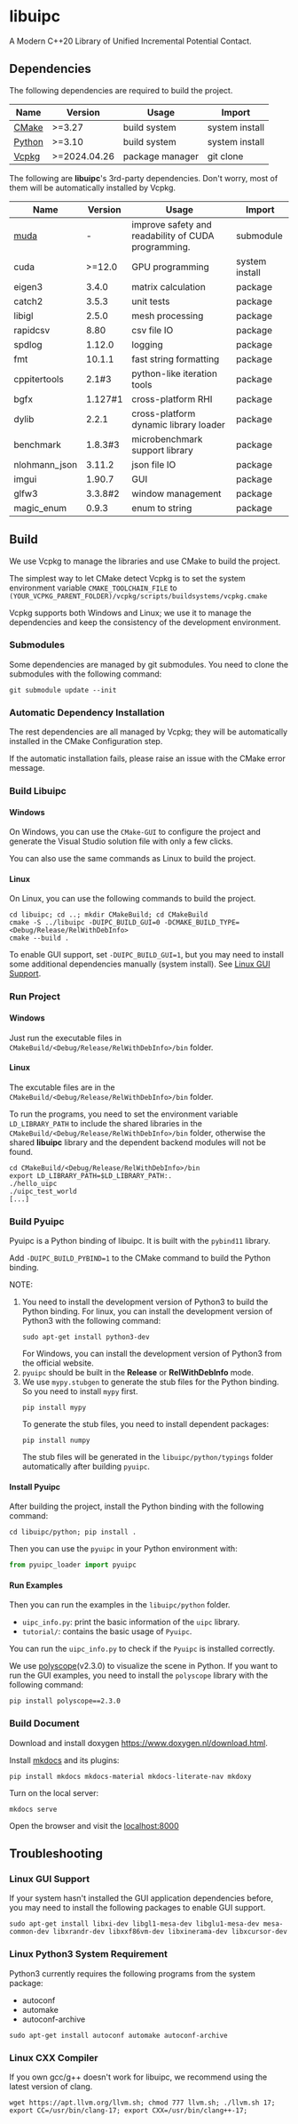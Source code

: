 # libuipc
A Modern C++20 Library of Unified Incremental Potential Contact.

## Dependencies

The following dependencies are required to build the project.

| Name                                          | Version      | Usage           | Import         |
| --------------------------------------------- | ------------ | --------------- | -------------- |
| [CMake](https://cmake.org/download/)          | >=3.27       | build system    | system install |
| [Python](https://www.python.org/downloads/)   | >=3.10       | build system    | system install |
| [Vcpkg](https://github.com/microsoft/vcpkg)   | >=2024.04.26 | package manager | git clone      |

The following are **libuipc**'s 3rd-party dependencies. Don't worry, most of them will be automatically installed by Vcpkg.

| Name                                   | Version | Usage                                               | Import         |
| -------------------------------------- | ------- | --------------------------------------------------- | -------------- |
| [muda](https://github.com/MuGdxy/muda) | -       | improve safety and readability of CUDA programming. | submodule      |
| cuda                                   | >=12.0  | GPU programming                                     | system install |
| eigen3                                 | 3.4.0   | matrix calculation                                  | package        |
| catch2                                 | 3.5.3   | unit tests                                          | package        |
| libigl                                 | 2.5.0   | mesh processing                                     | package        |
| rapidcsv                               | 8.80    | csv file IO                                         | package        |
| spdlog                                 | 1.12.0  | logging                                             | package        |
| fmt                                    | 10.1.1  | fast string formatting                              | package        |
| cppitertools                           | 2.1#3   | python-like iteration tools                         | package        |
| bgfx                                   | 1.127#1 | cross-platform RHI                                  | package        |
| dylib                                  | 2.2.1   | cross-platform dynamic library loader               | package        |
| benchmark                              | 1.8.3#3 | microbenchmark support library                      | package        |
| nlohmann_json                          | 3.11.2  | json file IO                                        | package        |
| imgui                                  | 1.90.7  | GUI                                                 | package        |
| glfw3                                  | 3.3.8#2 | window management                                   | package        |
| magic_enum                             | 0.9.3   | enum to string                                      | package        |

## Build
We use Vcpkg to manage the libraries and use CMake to build the project. 

The simplest way to let CMake detect Vcpkg is to set the system environment variable `CMAKE_TOOLCHAIN_FILE` to `(YOUR_VCPKG_PARENT_FOLDER)/vcpkg/scripts/buildsystems/vcpkg.cmake`

Vcpkg supports both Windows and Linux; we use it to manage the dependencies and keep the consistency of the development environment.

### Submodules

Some dependencies are managed by git submodules. You need to clone the submodules with the following command:

```shell
git submodule update --init
```

### Automatic Dependency Installation

The rest dependencies are all managed by Vcpkg; they will be automatically installed in the CMake Configuration step.

If the automatic installation fails, please raise an issue with the CMake error message.

### Build Libuipc

#### Windows

On Windows, you can use the `CMake-GUI` to configure the project and generate the Visual Studio solution file with only a few clicks.

You can also use the same commands as Linux to build the project.

#### Linux

On Linux, you can use the following commands to build the project.

```shell
cd libuipc; cd ..; mkdir CMakeBuild; cd CMakeBuild
cmake -S ../libuipc -DUIPC_BUILD_GUI=0 -DCMAKE_BUILD_TYPE=<Debug/Release/RelWithDebInfo>
cmake --build .
```

To enable GUI support, set `-DUIPC_BUILD_GUI=1`, but you may need to install some additional dependencies manually (system install). See [Linux GUI Support](#Linux-gui-support).

### Run Project

#### Windows

Just run the executable files in `CMakeBuild/<Debug/Release/RelWithDebInfo>/bin` folder.

#### Linux

The excutable files are in the `CMakeBuild/<Debug/Release/RelWithDebInfo>/bin` folder. 

To run the programs, you need to set the environment variable `LD_LIBRARY_PATH` to include the shared libraries in the `CMakeBuild/<Debug/Release/RelWithDebInfo>/bin` folder, otherwise the shared **libuipc** library and the dependent backend modules will not be found.

```shell
cd CMakeBuild/<Debug/Release/RelWithDebInfo>/bin
export LD_LIBRARY_PATH=$LD_LIBRARY_PATH:.
./hello_uipc
./uipc_test_world
[...]
```

### Build Pyuipc

Pyuipc is a Python binding of libuipc. It is built with the `pybind11` library.

Add `-DUIPC_BUILD_PYBIND=1` to the CMake command to build the Python binding.

NOTE: 
1.  You need to install the development version of Python3 to build the Python binding.
    For linux, you can install the development version of Python3 with the following command:
    ```shell
    sudo apt-get install python3-dev
    ```
    For Windows, you can install the development version of Python3 from the official website.
2.  `pyuipc` should be built in the **Release** or **RelWithDebInfo** mode.
3.  We use `mypy.stubgen` to generate the stub files for the Python binding. So you need to install `mypy` first.
    ```shell
    pip install mypy
    ```
    To generate the stub files, you need to install dependent packages:
    ```shell
    pip install numpy
    ```
    The stub files will be generated in the `libuipc/python/typings` folder automatically after building `pyuipc`.

#### Install Pyuipc

After building the project, install the Python binding with the following command:

```shell
cd libuipc/python; pip install .
```

Then you can use the `pyuipc` in your Python environment with:

```python
from pyuipc_loader import pyuipc
```

#### Run Examples

Then you can run the examples in the `libuipc/python` folder.

- `uipc_info.py`: print the basic information of the `uipc` library. 
- `tutorial/`: contains the basic usage of `Pyuipc`.

You can run the `uipc_info.py` to check if the `Pyuipc` is installed correctly.

We use [polyscope](https://polyscope.run/)(v2.3.0) to visualize the scene in Python. If you want to run the GUI examples, you need to install the `polyscope` library with the following command:

```shell
pip install polyscope==2.3.0
```

### Build Document

Download and install doxygen https://www.doxygen.nl/download.html.

Install [mkdocs](https://www.mkdocs.org/) and its plugins:
```shell
pip install mkdocs mkdocs-material mkdocs-literate-nav mkdoxy
```

Turn on the local server:
```shell
mkdocs serve
```

Open the browser and visit the [localhost:8000](http://127.0.0.1:8000/)

## Troubleshooting

### Linux GUI Support

If your system hasn't installed the GUI application dependencies before, you may need to install the following packages to enable GUI support.

```shell
sudo apt-get install libxi-dev libgl1-mesa-dev libglu1-mesa-dev mesa-common-dev libxrandr-dev libxxf86vm-dev libxinerama-dev libxcursor-dev
```
### Linux Python3 System Requirement

Python3 currently requires the following programs from the system package:

- autoconf
- automake
- autoconf-archive

```shell
sudo apt-get install autoconf automake autoconf-archive
```

### Linux CXX Compiler

If you own gcc/g++ doesn't work for libuipc, we recommend using the latest version of clang.

```shell
wget https://apt.llvm.org/llvm.sh; chmod 777 llvm.sh; ./llvm.sh 17;
export CC=/usr/bin/clang-17; export CXX=/usr/bin/clang++-17;
```